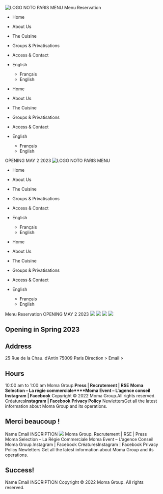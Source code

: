 ![LOGO NOTO PARIS MENU](https://creatures-paris.com/wp-content/uploads/2022/04/LOGO-CREATURES-1.png)
Menu
Reservation
  * Home
  * About Us
  * The Cuisine
  * Groups & Privatisations
  * Access & Contact
  * English
    * Français
    * English


  * Home
  * About Us
  * The Cuisine
  * Groups & Privatisations
  * Access & Contact
  * English
    * Français
    * English


OPENING MAY 2 2023
![LOGO NOTO PARIS MENU](https://creatures-paris.com/wp-content/uploads/2022/04/LOGO-CREATURES-1.png)
  * Home
  * About Us
  * The Cuisine
  * Groups & Privatisations
  * Access & Contact
  * English
    * Français
    * English


  * Home
  * About Us
  * The Cuisine
  * Groups & Privatisations
  * Access & Contact
  * English
    * Français
    * English


Menu
Reservation
OPENING MAY 2 2023
![](https://creatures-paris.com/wp-content/uploads/2022/04/Creatures-paris-19.png)
![](https://creatures-paris.com/wp-content/uploads/2022/04/Logo-Creatures-noire.png)
![](https://creatures-paris.com/wp-content/uploads/2022/04/Creatures-Paris-Mobile-19.png)
![](https://creatures-paris.com/wp-content/uploads/2022/04/Logo-Creatures-noire.png)
## Opening in Spring 2023
## **Address**
25 Rue de la Chau. d’Antin
75009 Paris
Direction > Email >
## Hours
10:00 am to 1:00 am
Moma Group.**Press | Recrutement | RSE**
**Moma Selection – La régie commerciale****Moma Event – L’agence conseil**
**Instagram | Facebook**
Copyright © 2022 Moma Group.All rights reserved.
Créatures**Instagram | Facebook**
**Privacy Policy**
NewlettersGet all the latest information about Moma Group and its operations.
## Merci beaucoup !
Name
Email
INSCRIPTION
![](https://creatures-paris.com/wp-content/uploads/2022/04/Moma-Logo-Blanc.png)
Moma Group.
Recrutement | RSE | Press
Moma Selection – La Régie Commerciale Moma Event – L’agence Conseil
Moma Group.Instagram | Facebook
CréaturesInstagram | Facebook
Privacy Policy
Newletters
Get all the latest information about Moma Group and its operations.
## Success!
Name
Email
INSCRIPTION
Copyright © 2022 Moma Group. All rights reserved.
